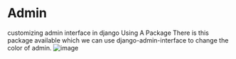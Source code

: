 # Admin
customizing admin interface in django
Using A Package
There is this package available which we can use django-admin-interface to change the color of admin.
![image](https://github.com/user-attachments/assets/e636fb72-affd-4cd3-8e58-f7318495b2e3)
